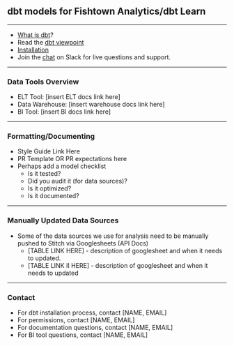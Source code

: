 ## dbt models for Fishtown Analytics/dbt Learn

---
- [What is dbt](https://dbt.readme.io/docs/overview)?
- Read the [dbt viewpoint](https://dbt.readme.io/docs/viewpoint)
- [Installation](https://dbt.readme.io/docs/installation)
- Join the [chat](http://ac-slackin.herokuapp.com/) on Slack for live questions and support.

---
### Data Tools Overview

- ELT Tool: [insert ELT docs link here]
- Data Warehouse: [insert warehouse docs link here]
- BI Tool: [insert BI docs link here]

---
### Formatting/Documenting
- Style Guide Link Here
- PR Template OR PR expectations here
- Perhaps add a model checklist
    - Is it tested?
    - Did you audit it (for data sources)?
    - Is it optimized?
    - Is it documented?

---
### Manually Updated Data Sources
- Some of the data sources we use for analysis need to be manually pushed to Stitch via Googlesheets (API Docs)
    - [TABLE LINK HERE] - description of googlesheet and when it needs to updated.
    - [TABLE LINK II HERE] - description of googlesheet and when it needs to updated

---

### Contact
- For dbt installation process, contact [NAME, EMAIL]
- For permissions, contact [NAME, EMAIL]
- For documentation questions, contact [NAME, EMAIL]
- For BI tool questions, contact [NAME, EMAIL]
